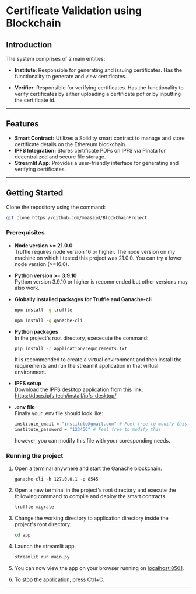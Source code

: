 # Certificate Validation using Blockchain

## Introduction

The system comprises of 2 main entities:
- **Institute**: Responsible for generating and issuing certificates. Has the functionality to generate and view certificates.

- **Verifier**: Responsible for verifying certificates. Has the functionality to verify certificates by either uploading a certificate pdf or by inputting the certificate id.

---

## Features

- **Smart Contract:** Utilizes a Solidity smart contract to manage and store certificate details on the Ethereum blockchain.
- **IPFS Integration:** Stores certificate PDFs on IPFS via Pinata for decentralized and secure file storage.
- **Streamlit App:** Provides a user-friendly interface for generating and verifying certificates.

---

## Getting Started

Clone the repository using the command:
```sh
git clone https://github.com/maasaid/BlockChainProject
```
### Prerequisites

- **Node version >= 21.0.0**  
Truffle requires node version 16 or higher. The node version on my machine on which I tested this project was 21.0.0. You can try a lower node version (>=16.0).

- **Python version >= 3.9.10**  
    Python version 3.9.10 or higher is recommended but other versions may also work.

- **Globally installed packages for Truffle and Ganache-cli**  

    ```sh
    npm install -g truffle
    ```
    ```sh
    npm install -g ganache-cli
    ```

- **Python packages**  
    In the project's root directory, exececute the command:
    ```sh
    pip install -r application/requirements.txt
    ```
    It is recommended to create a virtual environment and then install the requirements and run the streamlit application in that virtual environment.

- **IPFS setup**  
    Download the IPFS desktop application from this link: https://docs.ipfs.tech/install/ipfs-desktop/
- **.env file**  
    Finally your .env file should look like:

    ```sh
    institute_email = "institute@gmail.com" # Feel free to modify this
    institute_password = "123456" # Feel free to modify this
    ```
    however, you can modify this file with your coresponding needs.
### Running the project

1. Open a terminal anywhere and start the Ganache blockchain.
    ```
    ganache-cli -h 127.0.0.1 -p 8545
    ```

2. Open a new terminal in the project's root directory and execute the following command to compile and deploy the smart contracts.
    ```sh
    truffle migrate
    ```

3. Change the working directory to application directory inside the project's root directory.
    ```sh
    cd app
    ```

4. Launch the streamlit app.
    ```sh
    streamlit run main.py
    ```

5. You can now view the app on your browser running on [localhost:8501](https:localhost:8501).

6. To stop the application, press Ctrl+C.

---
